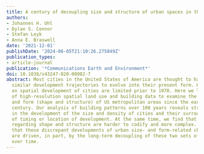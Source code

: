 ```yaml
---
title: A century of decoupling size and structure of urban spaces in the United States
authors:
- Johannes H. Uhl
- Dylan S. Connor
- Stefan Leyk
- Anna E. Braswell
date: '2021-12-01'
publishDate: '2024-06-05T21:10:26.275849Z'
publication_types:
- article-journal
publication: '*Communications Earth and Environment*'
doi: 10.1038/s43247-020-00082-7
abstract: Most cities in the United States of America are thought to have followed
  similar development trajectories to evolve into their present form. However, data
  on spatial development of cities are limited prior to 1970. Here we leverage a compilation
  of high-resolution spatial land use and building data to examine the evolving size
  and form (shape and structure) of US metropolitan areas since the early twentieth
  century. Our analysis of building patterns over 100 years reveals strong regularities
  in the development of the size and density of cities and their surroundings, regardless
  of timing or location of development. At the same time, we find that trajectories
  regarding shape and structure are harder to codify and more complex. We conclude
  that these discrepant developments of urban size- and form-related characteristics
  are driven, in part, by the long-term decoupling of these two sets of attributes
  over time.
---
```

